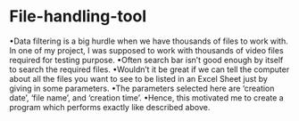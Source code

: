 # File-handling-tool

•Data filtering is a big hurdle when we have thousands of files to work with. In one of my project, I was supposed to work with thousands of video files required for testing purpose.
•Often search bar isn’t good enough by itself to search the required files.
•Wouldn’t it be great if we can tell the computer about all the files you want to see to be listed in an Excel Sheet just by giving in some parameters.
•The parameters selected here are ‘creation date’, ‘file name’, and ‘creation time’.
•Hence, this motivated me to create a program which performs exactly like described above.
